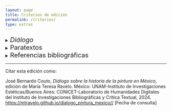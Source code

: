 ```yaml
---
layout: page
title: Criterios de edición
permalink: /criterios/
type: extras
---
```

<details>
<summary><span style="font-size: 20px;"><i>Diálogo</i></span></summary>

<p>El testimonio del <i>Diálogo</i> es el ejemplar que se conserva en el 
Fondo Histórico de la Biblioteca Justino Fernández del Instituto de Investigaciones Estéticas, UNAM: José Bernardo Couto, <i>Diálogo sobre la historia de la pintura en México</i> (México: Oficina Tipográfica de la Secretaría de Fomento, 1889).</p>
                
<p>En esta edición se ha modernizado la ortografía, la puntuación, y el uso de mayúsculas y minúsculas:</p>

<ul>
<li> Se corrigió la acentuación según las normas actuales.</li>
<li> Se conservó el acento en pronombres demostrativos con función pronominal como éste, ése, ésta.</li>

<li> Se normalizaron  nombres; por ejemplo, <i>Balbuena</i> por <i>Valbuena</i>.</li>

<li> Se resolvieron abreviaturas; por ejemplo, <i>ustedes</i> por <i >vdes.</i></li>

<li>Se eliminó coma entre sujeto y verbo, y entre complementos.</li>

<li> Se sustituyó punto y coma (;) en oraciones sencillas por coma (,).</li>

<li> Se completaron años abreviados: <i>57</i> por <i>1757</i>.</li>

<li> Se unifomó el uso de comillas americanas (“”) y angulares («») por angulares («»).</li>

<li> Se respetó la ubicación de las llamadas de notas después de signo de puntuación por corresponder al uso en México.</li>

<li> Se añadieron notas editoriales con información sobre personas, instituciones, lugares y sucesos aludidos en el texto. </li>

<li> En cada nombre de persona o institución anotados se añadió la referencia al Fichero de Autoridades Virtual e Internacional (VIAF por sus siglas en inglés Virtual International Authority File).</li>

<li> Los poemas de Bernado de Balbuena se uniformaron de acuerdo con la edición de Luis Íñigo-Madrigal de la <i>Grandeza mexicana</i>,  México: Academia Mexicana de la Lengua, 2014.</li>
</ul>

</details>
<details>
<summary><span style="font-size: 20px;">Paratextos</span></summary>
<p>La «Noticia biográfica del autor» se tomó de <i>Obras del Doctor D. José Bernardo Couto</i>, tomo 13 (México: V. Agüeros, 1898). </p>
<ul>
<li>Se modernizó la ortografía, la puntuación, y el uso de mayúsculas y minúsculas</li>
<li> Se corrigió la acentuación según las normas actuales.</li>
<li> Se unifomó el uso de comillas americanas (“”) por angulares («»).</li>
<li> Se respetó la ubicación de las llamadas de notas después de signo de puntuación por corresponder al uso en México.</li>
<li> Se conservó la paginación original.</li>
</ul>
<p>El «Estudio introductorio» de Juana Gutiérrez Haces y las notas críticas de Rogelio Ruiz Gomar se tomaron de José Bernardo Couto, <i>Diálogo sobre la historia de la pintura en México</i> (México: Consejo Nacional para la Cultura y las Artes, 1995)</p>

<p>Se conservó la páginación y original del texto de Gutiérrez Haces.</p>

<p>Los números de las notas de Ruiz Gomar están en un color distinto (verde) y entre corchetes para advertir al lector que no son del original.</p>

</details>

<details>
<summary><span style="font-size: 20px;">Referencias bibliográficas</span></summary>
<p>Se conservaron las referencias en las notas del <i>Diálogo</i> y de «Noticia biográfica del autor»</p>

<p> Se mantuvo el sistema latino-humanístico en «Estudio introductorio» y notas críticas.</p>

<p> Se usó el sistema Chicago en las referencias de esta edición y en la bibliografía de Recursos de consulta.</p>

</details>

* * *

Citar esta edición como: 

<p style="font-size: 14px;"> José Bernardo Couto, <i>Diálogo sobre la historia de la pintura en México</i>, edición de María Teresa Ravelo. México: UNAM-Instituto de Investigaciones Estéticas/Buenos Aires: CONICET-Laboratorio de Humanidades Digitales del Instituto de Investigaciones Bibliográficas y Crítica Textual, 2024. <a href="{{ site.baseurl }}/">https://mtravelo.github.io/dialogo_pintura_mexico//</a> [Fecha de consulta]</p>


